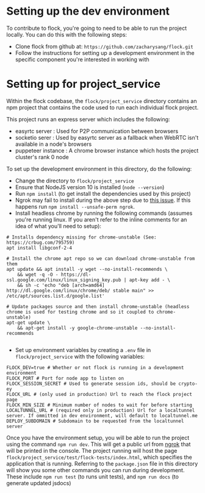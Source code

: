 # Setting up the dev environment
To contribute to flock, you're going to need to be able to run the project locally. You can do this with the following steps:
* Clone flock from github at: `https://github.com/zacharysang/flock.git`
* Follow the instructions for setting up a development environment in the specific component you're interested in working with

# Setting up for project_service
Within the flock codebase, the `flock/project_service` directory contains an npm project that contains the code used to run each individual flock project.

This project runs an express server which includes the following:
* easyrtc server : Used for P2P communication between browsers
* socketio serer : Used by easyrtc server as a fallback when WebRTC isn't available in a node's browsers
* puppeteer instance : A chrome browser instance which hosts the project cluster's rank 0 node

To set up the development environment in this directory, do the following:
* Change the directory to `flock/project_service`
* Ensure that NodeJS version 10 is installed (`node --version`)
* Run `npm install` (to get install the dependencies used by this project)
* Ngrok may fail to install during the above step due to [this issue](https://github.com/bubenshchykov/ngrok/issues/115#issuecomment-380927124). If this happens run `npm install --unsafe-perm ngrok`.
* Install headless chrome by running the following commands (assumes you're running linux. If you aren't refer to the inline comments for an idea of what you'll need to setup):

```
# Installs dependency missing for chrome-unstable (See: https://crbug.com/795759)
apt install libgconf-2-4

# Install the chrome apt repo so we can download chrome-unstable from them
apt update && apt install -y wget --no-install-recommends \
    && wget -q -O - https://dl-ssl.google.com/linux/linux_signing_key.pub | apt-key add - \
    && sh -c 'echo "deb [arch=amd64] http://dl.google.com/linux/chrome/deb/ stable main" >> /etc/apt/sources.list.d/google.list'
    
# Update packages source and then install chrome-unstable (headless chrome is used for testing chrome and so it coupled to chrome-unstable)
apt-get update \
    && apt-get install -y google-chrome-unstable --no-install-recommends
    
```

* Set up environment variables by creating a `.env` file in `flock/project_service` with the following variables:

```
FLOCK_DEV=true # Whether or not flock is running in a development environment
FLOCK_PORT # Port for node app to listen on
FLOCK_SESSION_SECRET # Used to generate session ids, should be crypto-ey
FLOCK_URL # (only used in production) Url to reach the flock project page
FLOCK_MIN_SIZE # Minimum number of nodes to wait for before starting
LOCALTUNNEL_URL # (required only in production) Url for a localtunnel server. If ommitted in dev environment, will default to localtunnel.me
DEPLOY_SUBDOMAIN # Subdomain to be requested from the localtunnel server
```

Once you have the environment setup, you will be able to run the project using the command `npm run dev`. This will get a public url from [ngrok](https://ngrok.com/) that will be printed in the console.
The project running will host the page `flock/project_service/test/flock-tests/index.html`, which specifies the application that is running.
Referring to the `package.json` file in this directory will show you some other commands you can run during development. These include `npm run test` (to runs unit tests), and `npm run docs` (to generate updated jsdocs)

